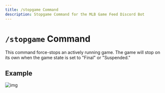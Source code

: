 ```yaml
---
title: /stopgame Command
description: Stopgame Command for the MLB Game Feed Discord Bot
---
```


# `/stopgame` Command

This command force-stops an actively running game. The game will stop on its own when the game state is set to "Final" or "Suspended."

## Example

![img](https://cdn.chew.pro/imgs/qGvYB3R.png)
